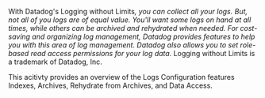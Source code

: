 With Datadog's Logging without Limits<sup>*</sup>, you can collect all your logs. But, not all of you logs are of equal value. You'll want some logs on hand at all times, while others can be archived and rehydrated when needed. For cost-saving and organizing log management, Datadog provides features to help you with this area of log management. Datadog also allows you to set role-based read access permissions for your log data.
<sup>*</sup>Logging without Limits is a trademark of Datadog, Inc.

This acitivty provides an overview of the Logs Configuration features Indexes, Archives, Rehydrate from Archives, and Data Access.